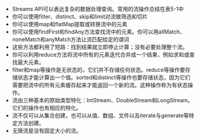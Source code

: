 - Streams API可以表达复杂的数据处理查询。常用的流操作总结在表5-1中
- 你可以使用filter、distinct、skip和limit对流做筛选和切片
- 你可以使用map和flatMap提取或转换流中的元素
- 你可以使用findFirst和findAny方法查找流中的元素。你可以用allMatch、noneMatch和anyMatch方法让流匹配给定的谓词
- 这些方法都利用了短路：找到结果就立即停止计算；没有必要处理整个流。
- 你可以利用reduce方法将流中所有的元素迭代合并成一个结果，例如求和或查找最大元素。
- filter和map等操作是无状态的，它们并不存储任何状态。reduce等操作要存储状态才能计算出一个值。sorted和distinct等操作也要存储状态，因为它们需要把流中的所有元素缓存起来才能返回一个新的流。这种操作称为有状态操作。
- 流由三种基本的原始类型特化：IntStream、DoubleStream和LongStream。它们的操作也有相应的特化。
- 流不仅可以从集合创建，也可以从值、数组、文件以及iterate与generate等特定方法创建。
- 无限流是没有固定大小的流。